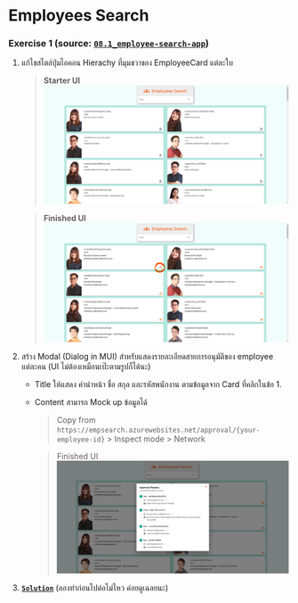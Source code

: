 # Employees Search
###  Exercise 1 (source: [`08.1_employee-search-app`](https://github.com/SiamKubota/react-guide/tree/master/08.1_employee-search-app))
1. แก้ไขสไตล์ปุ่มไอคอน Hierachy ที่มุมขวาของ EmployeeCard แต่ละใบ
	> **Starter UI**
	![Started Page UI](src/assets/example-start-01.png  "Example Started Page UI")
	
	> **Finished UI**
	![Finished Page UI](src/assets/example-done-01.png  "Example Finished Page UI")
2. สร้าง Modal (Dialog in MUI) สำหรับแสดงรายละเอียดสายการอนุมัติของ employee แต่ละคน (UI ไม่ต้องเหมือนเป๊ะตามรูปก็ได้นะ)
	* Title ให้แสดง คำนำหน้า ชื่อ สกุล และรหัสพนักงาน ตามข้อมูลจาก Card ที่คลิกในข้อ 1.
	* Content สามารถ Mock up ข้อมูลได้
		> Copy from `https://empsearch.azurewebsites.net/approval/{your-employee-id}` 				> Inspect mode > Network
		
		> Finished UI 
		![Finished Modal UI](src/assets/example-done-02.png  "Example Finished Modal  UI")
3. [**`Solution`**](https://github.com/SiamKubota/react-guide/tree/master/08_employee-search-app) (ลองทำก่อนไปต่อไม่ไหว ค่อยดูเฉลยนะ)
